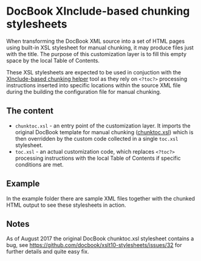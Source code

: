 # DocBook XInclude-based chunking stylesheets

When transforming the DocBook XML source into a set of HTML pages using built-in XSL stylesheet for manual chunking, it may produce files just with the title. The purpose of this customization layer is to fill this empty space by the local Table of Contents.

These XSL stylesheets are expected to be used in conjuction with the [XInclude-based chunking helper](https://github.com/doctribute/docbook-xinclude-based-chunking-helper) tool as they rely on `<?toc?>` processing instructions inserted into specific locations within the source XML file during the building the configuration file for manual chunking.

## The content
 - `chunktoc.xsl` - an entry point of the customization layer. It imports the original DocBook template for manual chunking ([chunktoc.xsl](http://docbook.sourceforge.net/release/xsl/current/html/chunktoc.xsl)) which is then overridden by the custom code collected in a single `toc.xsl` stylesheet.
 - `toc.xsl` - an actual customization code, which replaces `<?toc?>` processing instructions with the local Table of Contents if specific conditions are met.

## Example
In the example folder there are sample XML files together with the chunked HTML output to see these stylesheets in action.

## Notes
As of August 2017 the original DocBook chunktoc.xsl stylesheet contains a bug, see https://github.com/docbook/xslt10-stylesheets/issues/32 for further details and quite easy fix.
